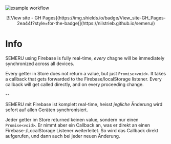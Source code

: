 ![example workflow](https://github.com/Nilstrieb/semeru/actions/workflows/main.yml/badge.svg)

<div align="center">
[![View site - GH Pages](https://img.shields.io/badge/View_site-GH_Pages-2ea44f?style=for-the-badge)](https://nilstrieb.github.io/semeru/)
</div>

# Info

SEMERU using Firebase is fully real-time, *every* chagne will be immediately synchronized across all devices.

Every getter in Store does not return a value, but just `Promise<void>`. It takes a callback that gets forwarded to the Firebase/localStorage listener. Every callback will get called directly, and on every proceeding change.

--

SEMERU mit Firebase ist komplett real-time, heisst *jegliche* Änderung wird sofort auf allen Geräten synchronisiert.

Jeder getter im Store returned keinen value, sondern nur einen `Promise<void>`. Er nimmt aber ein Callback an, was er
direkt an einen Firebase-/LocalStorage Listener weiterleitet. So wird das Callback direkt aufgerufen, und dann auch bei
jeder neuen Änderung.

